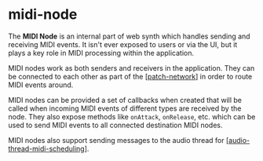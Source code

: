 # midi-node

The **MIDI Node** is an internal part of web synth which handles sending and receiving MIDI events.  It isn't ever exposed to users or via the UI, but it plays a key role in MIDI processing within the application.

MIDI nodes work as both senders and receivers in the application.  They can be connected to each other as part of the [[patch-network]] in order to route MIDI events around.

MIDI nodes can be provided a set of callbacks when created that will be called when incoming MIDI events of different types are received by the node.  They also expose methods like `onAttack`, `onRelease`, etc. which can be used to send MIDI events to all connected destination MIDI nodes.

MIDI nodes also support sending messages to the audio thread for [[audio-thread-midi-scheduling]].


[//begin]: # "Autogenerated link references for markdown compatibility"
[patch-network]: patch-network "patch-network"
[audio-thread-midi-scheduling]: audio-thread-midi-scheduling "audio-thread-midi-scheduling"
[//end]: # "Autogenerated link references"
